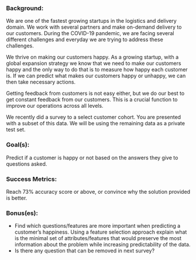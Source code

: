 ### Background:

We are one of the fastest growing startups in the logistics and delivery domain. We work with several partners and make on-demand delivery to our customers. During the COVID-19 pandemic, we are facing several different challenges and everyday we are trying to address these challenges.

We thrive on making our customers happy. As a growing startup, with a global expansion strategy we know that we need to make our customers happy and the only way to do that is to measure how happy each customer is. If we can predict what makes our customers happy or unhappy, we can then take necessary actions.

Getting feedback from customers is not easy either, but we do our best to get constant feedback from our customers. This is a crucial function to improve our operations across all levels.

We recently did a survey to a select customer cohort. You are presented with a subset of this data. We will be using the remaining data as a private test set.

### Goal(s):

Predict if a customer is happy or not based on the answers they give to questions asked.

### Success Metrics:

Reach 73% accuracy score or above, or convince why the solution provided is better.

### Bonus(es):

- Find which questions/features are more important when predicting a customer’s happiness. Using a feature selection approach explain what is the minimal set    of attributes/features that would preserve the most information about the problem while increasing predictability of the data. 
- Is there any question that can be removed in next survey?
